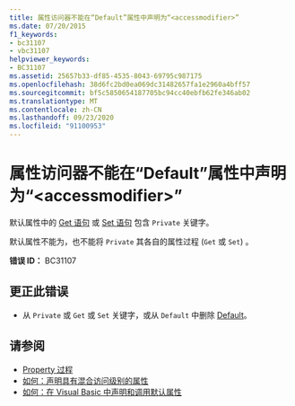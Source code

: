 ```yaml
---
title: 属性访问器不能在“Default”属性中声明为“<accessmodifier>”
ms.date: 07/20/2015
f1_keywords:
- bc31107
- vbc31107
helpviewer_keywords:
- BC31107
ms.assetid: 25657b33-df85-4535-8043-69795c987175
ms.openlocfilehash: 38d6fc2bd0ea069dc31482657fa1e2960a4bff57
ms.sourcegitcommit: bf5c5850654187705bc94cc40ebfb62fe346ab02
ms.translationtype: MT
ms.contentlocale: zh-CN
ms.lasthandoff: 09/23/2020
ms.locfileid: "91100953"
---
```

# <a name="property-accessors-cannot-be-declared-accessmodifier-in-a-default-property"></a>属性访问器不能在“Default”属性中声明为“\<accessmodifier>”

默认属性中的 [Get 语句](../language-reference/statements/get-statement.md) 或 [Set 语句](../language-reference/statements/set-statement.md) 包含 `Private` 关键字。  
  
 默认属性不能为，也不能将 `Private` 其各自的属性过程 (`Get` 或 `Set`) 。  
  
 **错误 ID：** BC31107  
  
## <a name="to-correct-this-error"></a>更正此错误  
  
- 从 `Private` 或 `Get` 或 `Set` 关键字，或从 `Default` 中删除 [Default](../language-reference/statements/property-statement.md)。  
  
## <a name="see-also"></a>请参阅

- [Property 过程](../programming-guide/language-features/procedures/property-procedures.md)
- [如何：声明具有混合访问级别的属性](../programming-guide/language-features/procedures/how-to-declare-a-property-with-mixed-access-levels.md)
- [如何：在 Visual Basic 中声明和调用默认属性](../programming-guide/language-features/procedures/how-to-declare-and-call-a-default-property.md)

